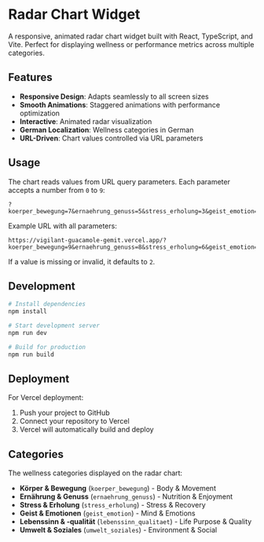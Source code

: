 # Radar Chart Widget

A responsive, animated radar chart widget built with React, TypeScript, and Vite. Perfect for displaying wellness or performance metrics across multiple categories.

## Features

- **Responsive Design**: Adapts seamlessly to all screen sizes
- **Smooth Animations**: Staggered animations with performance optimization
- **Interactive**: Animated radar visualization
- **German Localization**: Wellness categories in German
- **URL-Driven**: Chart values controlled via URL parameters

## Usage

The chart reads values from URL query parameters. Each parameter accepts a number from `0` to `9`:

```url
?koerper_bewegung=7&ernaehrung_genuss=5&stress_erholung=3&geist_emotion=8&lebenssinn_qualitaet=6&umwelt_soziales=4
```

Example URL with all parameters:

```url
https://vigilant-guacamole-gemit.vercel.app/?koerper_bewegung=9&ernaehrung_genuss=8&stress_erholung=6&geist_emotion=7&lebenssinn_qualitaet=5&umwelt_soziales=4
```

If a value is missing or invalid, it defaults to `2`.

## Development

```bash
# Install dependencies
npm install

# Start development server
npm run dev

# Build for production
npm run build
```

## Deployment

For Vercel deployment:

1. Push your project to GitHub
2. Connect your repository to Vercel
3. Vercel will automatically build and deploy

## Categories

The wellness categories displayed on the radar chart:

- **Körper & Bewegung** (`koerper_bewegung`) - Body & Movement  
- **Ernährung & Genuss** (`ernaehrung_genuss`) - Nutrition & Enjoyment
- **Stress & Erholung** (`stress_erholung`) - Stress & Recovery
- **Geist & Emotionen** (`geist_emotion`) - Mind & Emotions
- **Lebenssinn & -qualität** (`lebenssinn_qualitaet`) - Life Purpose & Quality
- **Umwelt & Soziales** (`umwelt_soziales`) - Environment & Social
